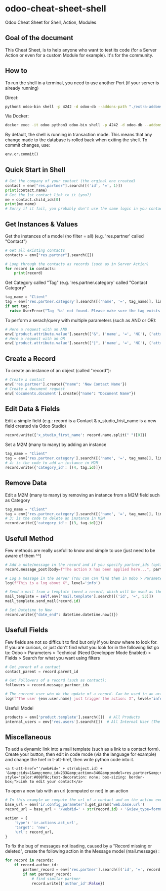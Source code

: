 # odoo-cheat-sheet-shell
Odoo Cheat Sheet for Shell, Action, Modules


Goal of the document
--------------------

This Cheat Sheet, is to help anyone who want to test its code (for a Server Action or even for a custom Module for example). It's for the community.


How to
------

To run the shell in a terminal, you need to use another Port (if your server is already running)

Direct:
```bash
python3 odoo-bin shell -p 4242 -d odoo-db --addons-path "./extra-addons"
```

Via Docker:
```bash
docker exec -it odoo python3 odoo-bin shell -p 4242 -d odoo-db --addons-path "/mnt/extra-addons"
```

By default, the shell is running in transaction mode. This means that any change made to the database is rolled back when exiting the shell.
To commit changes, use:
```python
env.cr.commit()
```

Quick Start in Shell
--------------------
```python
# Get the company of your contact (the orginal one created)
contact = env["res.partner"].search([('id', '=', 1)])
print(contact.name)
# Get the 1st contact link to it (you?)
me = contact.child_ids[0]
print(me.name)
# Sorry if it fail, you probably don't use the same logic in you contact as us (Contact > Contact.parent_id is the Company)
```

Get Instances & Values
----------------------

Get the instances of a model (no filter = all) (e.g. 'res.partner' called "Contact")
```python
# Get all existing contacts
contacts = env["res.partner"].search([])

# Loop through the contacts as records (such as in Server Action)
for record in contacts:
    print(record)
```

Get Category called "Tag" (e.g. 'res.partner.category' called "Contact Category"
```python
tag_name = "Client"
tag = env['res.partner.category'].search([('name', '=', tag_name)], limit=1)
if not tag:
  raise UserError("Tag '%s' not found. Please make sure the tag exists." % tag_name)
```

To perform a serach/query with multiple parameters (such as AND or OR):
```python
# Here a request with an AND
env['product.attribute.value'].search(["&", ('name', '=', 'NC'), ('attribute_id', '=', attribute.id)], limit=1)
# Here a request with an OR
env['product.attribute.value'].search(["|", ('name', '=', 'NC'), ('attribute_id', '=', attribute.id)], limit=1)

```

Create a Record
---------------

To create an instance of an object (called "record"):
```python
# Create a contact
env['res.partner'].create({"name": 'New Contact Name'})
# Create a document request
env['documents.document'].create({"name": "Document Name"})
```


Edit Data & Fields
------------------

Edit a simple field (e.g.: record is a Contact & x_studio_frist_name is a new field created via Odoo Studio)
```python
record.write({'x_studio_first_name': record.name.split(" ")[0]})
```

Set a M2M (many to many) by adding an instance
```python
tag_name = "Client"
tag = env['res.partner.category'].search([('name', '=', tag_name)], limit=1)
# 4: is the code to add an instance in M2M
record.write({'category_id': [(4, tag.id)]})
```

Remove Data
-----------

Edit a M2M (many to many) by removing an instance from a M2M field such as Category
```python
tag_name = "Client"
tag = env['res.partner.category'].search([('name', '=', tag_name)], limit=1)
# 3: is the code to delete an instance in M2M
record.write({'category_id': [(3, tag.id)]})
```

Usefull Method
--------------

Few methods are really usefull to know and simple to use (just need to be aware of them ^^)
```python
# Add a note/message in the record and if you specify partner_ids (optionnal) (list of res.partner id) it will notify them.
record.message_post(body=f"The action X has been applied here...", partner_ids=[user.id])

# Log a message in the server (You can can find them in Odoo > Parameters > Technical (Need Developper Mode Enabled) > Logging
log(f"This is a log about X", level='info')

# Send a mail from a template (need a record, which will be used as the 'object' variable in the mail template)
mail_template = self.env['mail.template'].search([('id', '=', 53)])
mail_template.send_mail(record.id)

# Set Datetime to Now
record.write({"date_end": datetime.datetime.now()})
```

Usefull Fields
--------------

Few fields are not so difficult to find but only if you know where to look for.
If you are curious, or just don't find what you look for in the following list go to: Odoo > Parameters > Technical (Need Developper Mode Enabled) > Fields > Search for what you want using filters
```python
# Get parent of a contact
contact_parent = record.parent_id

# Get Followers of a record (such as contact):
followers = record.message_partner_ids

# The current user who do the update of a record. Can be used in an action
log(f"The user {env.user.name} just trigger the action: X", level='info')
```

Usefull Model
```python
products = env['product.template'].search([])  # All Products
internal_users = env['res.users'].search([])  # All Internal User (The one invited, paid profile)

```

Miscellaneous
-------------

To add a dynamic link into a mail template (such as a link to a contact form). Create your button, then edit in code mode (via the language for example) and change the href in t-att-href, then write python code into it.
```QWeb
<a t-att-href="'/web#id=' + str(object.id) + '&amp;cids=1&amp;menu_id=233&amp;action=346&amp;model=res.partner&amp;view_type=form'" style="color:#008f8c;text-decoration: none; box-sizing: border-box;">Link to edit your contact</a>
```
To open a new tab with an url (computed or not) in an action
```python
# In this example we compute the url of a contact and on the action execution (via a <button name="ID_OF_THIS_ACTION">) we open the form view of the contact
base_url = env['ir.config_parameter'].get_param('web.base.url')
record_url = base_url + '/web#id=' + str(record.id) + '&view_type=form&model=' + str(model._name) + '&menu_id=436'

action = {
    'type': 'ir.actions.act_url',
    'target': 'new',
    'url': record_url,
}
```
To fix the bug of messages not loading, caused by a "Record missing or deleted", create the following action in the Message model (mail.message) :
```python
for record in records:
    if record.author_id:
        partner_record = env['res.partner'].search([('id', '=', record.author_id.id)])
        if not partner_record:
            # find similar partner
            record.write({'author_id':False})
```
